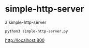 # simple-http-server
a simple-http-server

``` shell
python3 simple-http-server.py
```

[http://localhost:800](http://localhost:800])
